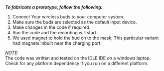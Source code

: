 <b><i>To fabricate a prototype, follow the following:</b></i>
1. Connect Your wireless buds to your computer system.
2. Make sure the buds are selected as the default input device.
3. Make changes in the code if required.
4. Run the code and the recording will start.
5. We used magnet to hold the bud on to the mask;
   This particular variant had magnets inbuilt near the charging port.

*NOTE:*<br>
The code was written and tested on the IDLE IDE on a windows laptop.<br>
Check for any platform dependency if you run on a different platform.
